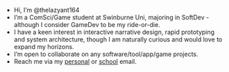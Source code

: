 - Hi, I’m @thelazyant164
- I’m a ComSci/Game student at Swinburne Uni, majoring in SoftDev - although I consider GameDev to be my ride-or-die.
- I have a keen interest in interactive narrative design, rapid prototyping and system architecture, though I am naturally curious and would love to expand my horizons.
- I’m open to collaborate on any software/tool/app/game projects.
- Reach me via my [personal](mailto:lythienan164@gmail.com) or [school](mailto:103499753@student.swin.edu.au) email.

<!---
thelazyant164/thelazyant164 is a ✨ special ✨ repository because its `README.md` (this file) appears on your GitHub profile.
You can click the Preview link to take a look at your changes.
--->

